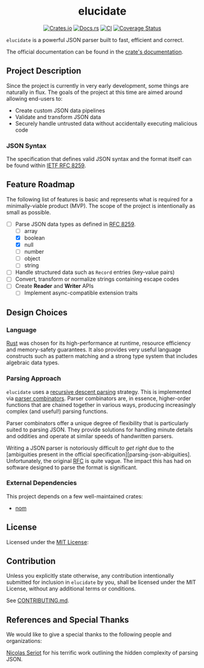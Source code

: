<div align="center">
  <h1>elucidate</h1>

[![Crates.io](https://img.shields.io/crates/v/elucidate.svg)](https://crates.io/crates/elucidate)
[![Docs.rs](https://docs.rs/elucidate/badge.svg)](https://docs.rs/elucidate)
[![CI](https://github.com/dark-fusion/elucidate/workflows/CI/badge.svg)](https://github.com/dark-fusion/elucidate/actions)
[![Coverage Status](https://coveralls.io/repos/github/dark-fusion/elucidate/badge.svg?branch=main)](https://coveralls.io/github/dark-fusion/elucidate?branch=main)

</div>

`elucidate` is a powerful JSON parser built to fast, efficient and correct.

The official documentation can be found in the [crate's documentation][docs-rs].

## Project Description

Since the project is currently in very early development, some things are naturally in flux. The
goals of the project at this time are aimed around allowing end-users to:

- Create custom JSON data pipelines
- Validate and transform JSON data
- Securely handle untrusted data without accidentally executing malicious code

### JSON Syntax

The specification that defines valid JSON syntax and the format itself can be found
within [IETF RFC 8259][rfc-8259].

## Feature Roadmap

The following list of features is basic and represents what is required for a minimally-viable
product (MVP). The scope of the project is intentionally as small as possible.

- [ ] Parse JSON data types as defined in [RFC 8259][rfc-8259].
    - [ ] array
    - [X] boolean
    - [X] null
    - [ ] number
    - [ ] object
    - [ ] string
- [ ] Handle structured data such as `Record` entries (key-value pairs)
- [ ] Convert, transform or normalize strings containing escape codes
- [ ] Create **Reader** and **Writer** APIs
    - [ ] Implement async-compatible extension traits

## Design Choices

### Language

[Rust](https://rust-lang.org/) was chosen for its high-performance at runtime, resource
efficiency and memory-safety guarantees. It also provides very useful language constructs such as
pattern matching and a strong type system that includes algebraic data types.

### Parsing Approach

`elucidate` uses a [recursive descent parsing][recursive-descent-wiki] strategy. This is implemented
via [parser combinators][parser-combinator-wiki]. Parser combinators are, in essence, higher-order
functions that are chained together in various ways, producing increasingly complex (and useful!)
parsing functions.

Parser combinators offer a unique degree of flexibility that is particularly suited to parsing JSON.
They provide solutions for handling
minute details and oddities and operate at similar speeds of handwritten
parsers.

Writing a JSON parser is notoriously difficult _to get right_ due to
the [ambiguities present in the official specification][parsing-json-abiguities]. Unfortunately, the
original [RFC][rfc-8259] is quite vague. The impact this has had on software designed to
parse the format is significant.

### External Dependencies

This project depends on a few well-maintained crates:

- [nom](https://github.com/Geal/nom)

## License

Licensed under the [MIT License](/LICENSE):

## Contribution

Unless you explicitly state otherwise, any contribution intentionally submitted
for inclusion in `elucidate` by you, shall be licensed under the MIT License, without any additional
terms or conditions.

See [CONTRIBUTING.md](/CONTRIBUTING.md).

## References and Special Thanks

We would like to give a special thanks to the following people and organizations:

[Nicolas Seriot](https://seriot.ch/) for his terrific work outlining the hidden complexity of
parsing JSON.

<!-- External links -->

[docs-rs]: https://docs.rs/elucidate/latest/elucidate

[rfc-8259]: https://datatracker.ietf.org/doc/html/rfc8259

[parser-combinator-wiki]: https://en.wikipedia.org/wiki/Parser_combinator

[recursive-descent-wiki]: https://en.wikipedia.org/wiki/Recursive_descent_parser

[parsing-json-minefield]: https://seriot.ch/projects/parsing_json.html

[parsing-json-ambiguities]: https://seriot.ch/projects/parsing_json.html#26
